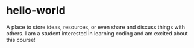 # hello-world
A place to store ideas, resources, or even share and discuss things with others.
I am a student interested in learning coding and am excited about this course!
